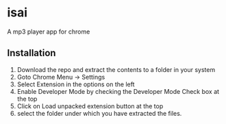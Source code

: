 # isai
A mp3 player app for chrome

## Installation
1. Download the repo and extract the contents to a folder in your system
2. Goto Chrome Menu -> Settings
2. Select Extension in the options on the left
3. Enable Developer Mode by checking the Developer Mode Check box at the top
4. Click on Load unpacked extension button at the top
5. select the folder under which you have extracted the files.

